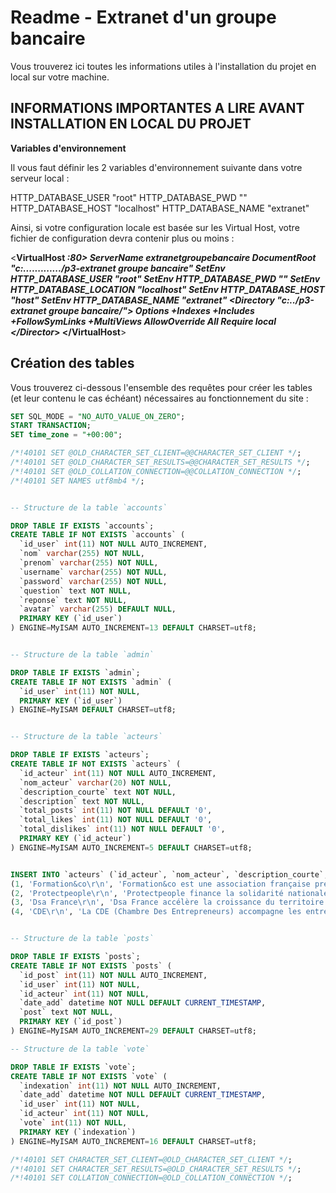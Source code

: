 # Readme - Extranet d'un groupe bancaire

Vous trouverez ici toutes les informations utiles à l'installation du projet en local sur votre machine.

## INFORMATIONS IMPORTANTES A LIRE AVANT INSTALLATION EN LOCAL DU PROJET

**Variables d'environnement**

Il vous faut définir les 2 variables d'environnement suivante dans votre
serveur local :

HTTP_DATABASE_USER "root"
HTTP_DATABASE_PWD ""
HTTP_DATABASE_HOST "localhost"
HTTP_DATABASE_NAME "extranet"

Ainsi, si votre configuration locale est basée sur les Virtual Host, votre
fichier de configuration devra contenir plus ou moins :

<**VirtualHost *:80>
	ServerName extranetgroupebancaire
	DocumentRoot "c:............./p3-extranet groupe bancaire"
	SetEnv HTTP_DATABASE_USER "root"
	SetEnv HTTP_DATABASE_PWD ""
	SetEnv HTTP_DATABASE_LOCATION "localhost"
	SetEnv HTTP_DATABASE_HOST "host"
	SetEnv HTTP_DATABASE_NAME "extranet"
	<Directory  "c:../p3-extranet groupe bancaire/">
		Options +Indexes +Includes +FollowSymLinks +MultiViews
		AllowOverride All
		Require local
	</Director*>
</VirtualHost**>



## Création des tables

Vous trouverez ci-dessous l'ensemble des requêtes pour créer les tables (et leur contenu le cas échéant) nécessaires au fonctionnement du site :

```SQL
SET SQL_MODE = "NO_AUTO_VALUE_ON_ZERO";
START TRANSACTION;
SET time_zone = "+00:00";

/*!40101 SET @OLD_CHARACTER_SET_CLIENT=@@CHARACTER_SET_CLIENT */;
/*!40101 SET @OLD_CHARACTER_SET_RESULTS=@@CHARACTER_SET_RESULTS */;
/*!40101 SET @OLD_COLLATION_CONNECTION=@@COLLATION_CONNECTION */;
/*!40101 SET NAMES utf8mb4 */;


-- Structure de la table `accounts`

DROP TABLE IF EXISTS `accounts`;
CREATE TABLE IF NOT EXISTS `accounts` (
  `id_user` int(11) NOT NULL AUTO_INCREMENT,
  `nom` varchar(255) NOT NULL,
  `prenom` varchar(255) NOT NULL,
  `username` varchar(255) NOT NULL,
  `password` varchar(255) NOT NULL,
  `question` text NOT NULL,
  `reponse` text NOT NULL,
  `avatar` varchar(255) DEFAULT NULL,
  PRIMARY KEY (`id_user`)
) ENGINE=MyISAM AUTO_INCREMENT=13 DEFAULT CHARSET=utf8;


-- Structure de la table `admin`

DROP TABLE IF EXISTS `admin`;
CREATE TABLE IF NOT EXISTS `admin` (
  `id_user` int(11) NOT NULL,
  PRIMARY KEY (`id_user`)
) ENGINE=MyISAM DEFAULT CHARSET=utf8;


-- Structure de la table `acteurs`

DROP TABLE IF EXISTS `acteurs`;
CREATE TABLE IF NOT EXISTS `acteurs` (
  `id_acteur` int(11) NOT NULL AUTO_INCREMENT,
  `nom_acteur` varchar(20) NOT NULL,
  `description_courte` text NOT NULL,
  `description` text NOT NULL,
  `total_posts` int(11) NOT NULL DEFAULT '0',
  `total_likes` int(11) NOT NULL DEFAULT '0',
  `total_dislikes` int(11) NOT NULL DEFAULT '0',
  PRIMARY KEY (`id_acteur`)
) ENGINE=MyISAM AUTO_INCREMENT=5 DEFAULT CHARSET=utf8;


INSERT INTO `acteurs` (`id_acteur`, `nom_acteur`, `description_courte`, `description`, `total_posts`, `total_likes`, `total_dislikes`) VALUES
(1, 'Formation&co\r\n', 'Formation&co est une association française présente sur tout le territoire.', 'Formation&co est une association française présente sur tout le territoire.\r\n\r\nNous proposons à des personnes issues de tout milieu de devenir entrepreneur grâce à un crédit et un accompagnement professionnel et personnalisé.\r\n\r\nNotre proposition :\r\n\r\n- un financement jusqu’à 30 000€ ;\r\n\r\n- un suivi personnalisé et gratuit ;\r\n\r\n- une lutte acharnée contre les freins sociétaux et les stéréotypes.\r\n\r\nLe financement est possible, peu importe le métier : coiffeur, banquier, éleveur de chèvres…\r\n\r\nNous collaborons avec des personnes talentueuses et motivées.\r\n\r\nVous n’avez pas de diplômes ?\r\n\r\nCe n’est pas un problème pour nous ! Nos financements s’adressent à tous.\r\n', 0, 0, 0),
(2, 'Protectpeople\r\n', 'Protectpeople finance la solidarité nationale.', 'Protectpeople finance la solidarité nationale.\r\n\r\nNous appliquons le principe édifié par la Sécurité sociale française en 1945 : permettre à chacun de bénéficier d’une protection sociale.\r\n\r\nChez Protectpeople, chacun cotise selon ses moyens et reçoit selon ses besoins.\r\nProectecpeople est ouvert à tous, sans considération d’âge ou d’état de santé.\r\nNous garantissons un accès aux soins et une retraite.\r\n\r\nChaque année, nous collectons et répartissons 300 milliards d’euros.\r\n\r\nNotre mission est double :\r\n\r\n- sociale : nous garantissons la fiabilité des données sociales ;\r\n- économique : nous apportons une contribution aux activités économiques.\r\n', 0, 0, 0),
(3, 'Dsa France\r\n', 'Dsa France accélère la croissance du territoire et s’engage avec les collectivités territoriales.', 'Dsa France accélère la croissance du territoire et s’engage avec les collectivités territoriales.\r\n\r\nNous accompagnons les entreprises dans les étapes clés de leur évolution.\r\n\r\nNotre philosophie : s’adapter à chaque entreprise.\r\n\r\nNous les accompagnons pour voir plus grand et plus loin et proposons des solutions de financement adaptées à chaque étape de la vie des entreprises.\r\n', 0, 0, 0),
(4, 'CDE\r\n', 'La CDE (Chambre Des Entrepreneurs) accompagne les entreprises dans leurs démarches de formation. ', 'La CDE (Chambre Des Entrepreneurs) accompagne les entreprises dans leurs démarches de formation. \r\n\r\nSon président est élu pour 3 ans par ses pairs, chefs d’entreprises et présidents des CDE.\r\n', 0, 0, 0);


-- Structure de la table `posts`

DROP TABLE IF EXISTS `posts`;
CREATE TABLE IF NOT EXISTS `posts` (
  `id_post` int(11) NOT NULL AUTO_INCREMENT,
  `id_user` int(11) NOT NULL,
  `id_acteur` int(11) NOT NULL,
  `date_add` datetime NOT NULL DEFAULT CURRENT_TIMESTAMP,
  `post` text NOT NULL,
  PRIMARY KEY (`id_post`)
) ENGINE=MyISAM AUTO_INCREMENT=29 DEFAULT CHARSET=utf8;

-- Structure de la table `vote`

DROP TABLE IF EXISTS `vote`;
CREATE TABLE IF NOT EXISTS `vote` (
  `indexation` int(11) NOT NULL AUTO_INCREMENT,
  `date_add` datetime NOT NULL DEFAULT CURRENT_TIMESTAMP,
  `id_user` int(11) NOT NULL,
  `id_acteur` int(11) NOT NULL,
  `vote` int(11) NOT NULL,
  PRIMARY KEY (`indexation`)
) ENGINE=MyISAM AUTO_INCREMENT=16 DEFAULT CHARSET=utf8;

/*!40101 SET CHARACTER_SET_CLIENT=@OLD_CHARACTER_SET_CLIENT */;
/*!40101 SET CHARACTER_SET_RESULTS=@OLD_CHARACTER_SET_RESULTS */;
/*!40101 SET COLLATION_CONNECTION=@OLD_COLLATION_CONNECTION */;
```
